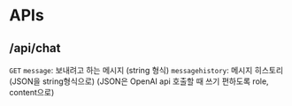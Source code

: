 # APIs
## /api/chat
`GET`
`message`: 보내려고 하는 메시지 (string 형식)
`messagehistory`: 메시지 히스토리 (JSON을 string형식으로) (JSON은 OpenAI api 호출할 때 쓰기 편하도록 role, content으로)